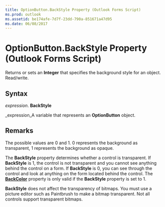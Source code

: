 ```yaml
---
title: OptionButton.BackStyle Property (Outlook Forms Script)
ms.prod: outlook
ms.assetid: be174afe-7d7f-23dd-790a-851671a47d95
ms.date: 06/08/2017
---
```



# OptionButton.BackStyle Property (Outlook Forms Script)

Returns or sets an  **Integer** that specifies the background style for an object. Read/write.


## Syntax

 _expression_. **BackStyle**

 _expression_A variable that represents an  **OptionButton** object.


## Remarks

The possible values are 0 and 1. 0 represents the background as transparent, 1 represents the background as opaque.

The  **BackStyle** property determines whether a control is transparent. If **BackStyle** is 1, the control is not transparent and you cannot see anything behind the control on a form. If **BackStyle** is 0, you can see through the control and look at anything on the form located behind the control. The **[BackColor](Outlook.optionbutton.backcolor.md)** property is only valid if the **BackStyle** property is set to 1.

 **BackStyle** does not affect the transparency of bitmaps. You must use a picture editor such as Paintbrush to make a bitmap transparent. Not all controls support transparent bitmaps.


